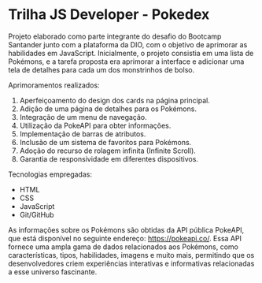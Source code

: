 # Trilha JS Developer - Pokedex

Projeto elaborado como parte integrante do desafio do Bootcamp Santander junto com a plataforma da DIO, com o objetivo de aprimorar as habilidades em JavaScript. Inicialmente, o projeto consistia em uma lista de Pokémons, e a tarefa proposta era aprimorar a interface e adicionar uma tela de detalhes para cada um dos monstrinhos de bolso.

Aprimoramentos realizados:

1. Aperfeiçoamento do design dos cards na página principal.
2. Adição de uma página de detalhes para os Pokémons.
3. Integração de um menu de navegação.
4. Utilização da PokeAPI para obter informações.
5. Implementação de barras de atributos.
6. Inclusão de um sistema de favoritos para Pokémons.
7. Adoção do recurso de rolagem infinita (Infinite Scroll).
8. Garantia de responsividade em diferentes dispositivos.

Tecnologias empregadas:

- HTML
- CSS
- JavaScript
- Git/GitHub

As informações sobre os Pokémons são obtidas da API pública PokeAPI, que está disponível no seguinte endereço: https://pokeapi.co/. Essa API fornece uma ampla gama de dados relacionados aos Pokémons, como características, tipos, habilidades, imagens e muito mais, permitindo que os desenvolvedores criem experiências interativas e informativas relacionadas a esse universo fascinante.